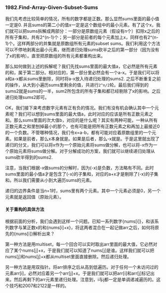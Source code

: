 ### 1982.Find-Array-Given-Subset-Sums

我们先考虑比较简单的情况，所有的数字都是正数。那么显然sums里面的最小值一定是0. 并且sums的第二小的值x一定是这个数组中的最小元素。有了这个x，我们就可以把sums拆解成两部分：一部分是原数组元素（假设有n个）扣除x之后的所有子集和，共有2^(n-1)个；另一部分是前者的每个元素加上x，同样也有2^(n-1)个。这样两部分的并集就是原数组所有元素的subset sums。我们利用这个方法可以不停地剥离出最小元素，继而递归处理sums砍半之后的第一部分（因为没有了x的影响）。直至把原数组的所有元素都重构出来。

那么如何做到上述的拆解呢？我们先找sums里面的最大值a，它必然是所有元素的和，属于第二部分。相对应的，第一部分里必然会有一个a-x。于是我们可以将a和a-x都从sums里删除，同时将a-x放入待递归处理的sums2. 之后不断重复之前的操作，从大到小遍历sums里剩余的值，共进行```2^n/2```轮。最后我们得到的sums2就是sums的一半，sum2所包含的所有子集和都已经剔除了x的影响。之后递归处理sums2即可。

OK，我们接下来考虑数字元素有正有负的情况。我们有没有机会确认其中一个元素呢？我们可以想到sums里面的最大值a，此时对应的应该是所有正数元素之和。那么sums里面的次大值b，对应的是什么呢？其实有两种可能，一种从所有正数元素之和里刨掉最小的那个，也有可能是把所有正数元素之和再加上最接近0的一个负数。不管哪种情况，我们令x=a-b，都有可能对应着原数组里的一个元素。如果是前者，那么x本身就是。如果是后者，那么-x就是。于是这里就出现了递归的分叉，我们可以将x作为一个原始元素将sums做分解，也可以将-x作为一个原始元素将sums做分解。对于分解成功的方案，我们就可以继续递归处理从sums砍半得到的sums2.

注意，当我们根据-x做sums的分解时，因为(-x)是负数，方法略有不同。此时sums里面的最小值a才是包含了(-x)的子集和，对应的a+x才是剔除了(-x)的子集和。所以我们需要从小到大遍历sums的元素。

递归的边界条件是当n=1时，sums里有两个元素。其中一个元素必须是0，另一个元素就是返回值（原始元素）。

#### 关于重构的具体方法
根据前面的分析，我们会遇到这样一个问题。已知一系列数字{nums[i]}，和该系列数字与某正数x的和{nums[i]+x}，将这两者混合在一起记做arr之后，如何将原先的{nums[i]}解析出来？

第一种方法是用multiset，每一个回合可以实时取出arr里面的最大值，它必然对应了某个nums[j]+x，于是我们就可以知道了nums[j]是谁。这样我们就可以把nums[j]和nums[j]+x都从multiset里面直接删除。然后递归处理。

另一种方法是用双指针。将arr排序之后从高到低遍历。对于任何一个未访问过的元素arr[i]，必然对应着另一个arr[j]+x。于是我们就可以把arr[i]和arr[j]标记出来。然后再剩下的arr元素里递归处理。注意到，i与j都一定是单调递减遍历的。这个技巧和2007和2122是一样的。
